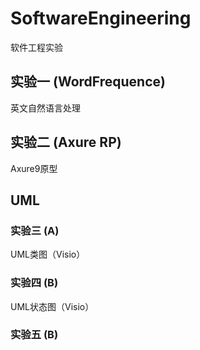 # SoftwareEngineering

软件工程实验

## 实验一 (WordFrequence)

英文自然语言处理

## 实验二 (Axure RP)

Axure9原型

## UML

### 实验三 (A)

UML类图（Visio）

### 实验四 (B)

UML状态图（Visio）

### 实验五 (B)

